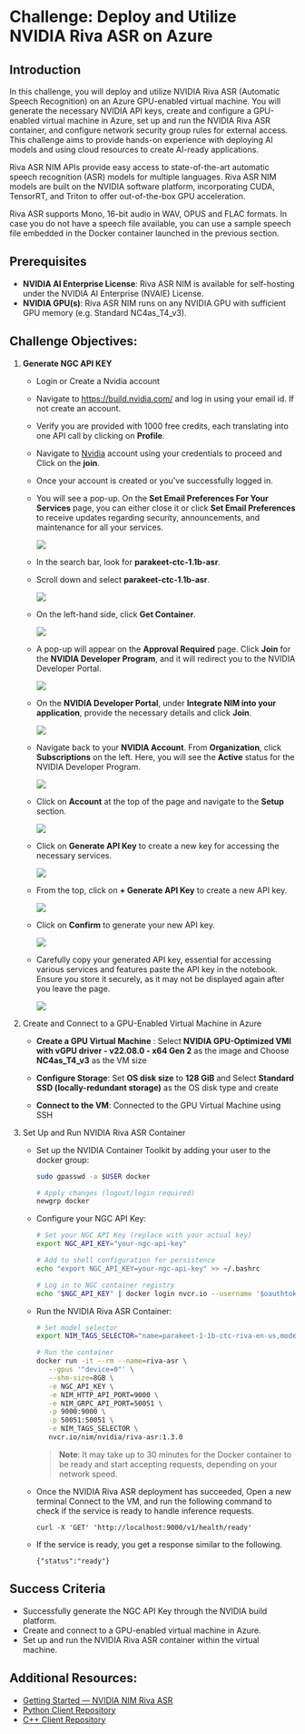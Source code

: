 # Challenge: Deploy and Utilize NVIDIA Riva ASR on Azure

## Introduction

In this challenge, you will deploy and utilize NVIDIA Riva ASR (Automatic Speech Recognition) on an Azure GPU-enabled virtual machine. You will generate the necessary NVIDIA API keys, create and configure a GPU-enabled virtual machine in Azure, set up and run the NVIDIA Riva ASR container, and configure network security group rules for external access. This challenge aims to provide hands-on experience with deploying AI models and using cloud resources to create AI-ready applications.

Riva ASR NIM APIs provide easy access to state-of-the-art automatic speech recognition (ASR) models for multiple languages. Riva ASR NIM models are built on the NVIDIA software platform, incorporating CUDA, TensorRT, and Triton to offer out-of-the-box GPU acceleration.

Riva ASR supports Mono, 16-bit audio in WAV, OPUS and FLAC formats. In case you do not have a speech file available, you can use a sample speech file embedded in the Docker container launched in the previous section.

## Prerequisites

- **NVIDIA AI Enterprise License**: Riva ASR NIM is available for self-hosting under the NVIDIA AI Enterprise (NVAIE) License.
- **NVIDIA GPU(s)**: Riva ASR NIM runs on any NVIDIA GPU with sufficient GPU memory (e.g. Standard NC4as_T4_v3).

## Challenge Objectives:

1. **Generate NGC API KEY**

   - Login or Create a Nvidia account 

   - Navigate to https://build.nvidia.com/ and log in using your email id. If not create an account.

   - Verify you are provided with 1000 free credits, each translating into one API call by clicking on **Profile**. 
   
   -  Navigate to [Nvidia](https://ngc.nvidia.com/signin) account using your credentials to proceed and Click on the **join**.
    
   - Once your account is created or you've successfully logged in.

   - You will see a pop-up. On the **Set Email Preferences For Your Services** page, you can either close it or click **Set Email Preferences** to receive updates regarding security, announcements, and maintenance for all your services.

      ![](../../media/nv8.png)

   - In the search bar, look for **parakeet-ctc-1.1b-asr**.

   - Scroll down and select **parakeet-ctc-1.1b-asr**. 

      ![](../../media/nv6.png)

   - On the left-hand side, click **Get Container**.

      ![](../../media/nv5.png)

   - A pop-up will appear on the **Approval Required** page. Click **Join** for the **NVIDIA Developer Program**, and it will redirect you to the NVIDIA Developer Portal.

      ![](../../media/nv4.png)

   - On the **NVIDIA Developer Portal**, under **Integrate NIM into your application**, provide the necessary details and click **Join**.

      ![](../../media/nv3.png)

   - Navigate back to your **NVIDIA Account**. From **Organization**, click **Subscriptions** on the left. Here, you will see the **Active** status for the NVIDIA Developer Program.

      ![](../../media/nv2.png)

   - Click on **Account** at the top of the page and navigate to the **Setup** section.

      ![](../../media/nvidia4.png)

   - Click on **Generate API Key** to create a new key for accessing the necessary services.

      ![](../../media/nvidia5.png)

   - From the top, click on **+ Generate API Key** to create a new API key.

      ![](../../media/nvidia8.png)

   - Click on **Confirm** to generate your new API key.

      ![](../../media/nvidia9.png)

   - Carefully copy your generated API key, essential for accessing various services and features paste the API key in the notebook. Ensure you store it securely, as it may not be displayed again after you leave the page.

      ![](../../media/nvidia7.png)

2. Create and Connect to a GPU-Enabled Virtual Machine in Azure

   - **Create a GPU Virtual Machine** : Select **NVIDIA GPU-Optimized VMI with vGPU driver - v22.08.0 - x64 Gen 2** as the image and Choose **NC4as_T4_v3** as the VM size

   - **Configure Storage**: Set **OS disk size** to **128 GiB** and Select **Standard SSD (locally-redundant storage)** as the OS disk type and create

   - **Connect to the VM**: Connected to the GPU Virtual Machine using SSH

3. Set Up and Run NVIDIA Riva ASR Container

   - Set up the NVIDIA Container Toolkit by adding your user to the docker group:
      
      ```bash
      sudo gpasswd -a $USER docker
      
      # Apply changes (logout/login required)
      newgrp docker
      ```

   - Configure your NGC API Key:

      ```bash
      # Set your NGC API Key (replace with your actual key)
      export NGC_API_KEY="your-ngc-api-key"

      # Add to shell configuration for persistence
      echo "export NGC_API_KEY=your-ngc-api-key" >> ~/.bashrc

      # Log in to NGC container registry
      echo "$NGC_API_KEY" | docker login nvcr.io --username '$oauthtoken' --password-stdin
      ```

   - Run the NVIDIA Riva ASR Container:
      
      ```bash
      # Set model selector
      export NIM_TAGS_SELECTOR="name=parakeet-1-1b-ctc-riva-en-us,mode=all"

      # Run the container
      docker run -it --rm --name=riva-asr \
         --gpus '"device=0"' \
         --shm-size=8GB \
         -e NGC_API_KEY \
         -e NIM_HTTP_API_PORT=9000 \
         -e NIM_GRPC_API_PORT=50051 \
         -p 9000:9000 \
         -p 50051:50051 \
         -e NIM_TAGS_SELECTOR \
         nvcr.io/nim/nvidia/riva-asr:1.3.0
      ```

      > **Note**: It may take up to 30 minutes for the Docker container to be ready and start accepting requests, depending on your network speed.

   - Once the NVIDIA Riva ASR deployment has succeeded, Open a new terminal Connect to the VM, and run the following command to check if the service is ready to handle inference requests.

     ```
     curl -X 'GET' 'http://localhost:9000/v1/health/ready'
     ```

   - If the service is ready, you get a response similar to the following.

     ```
     {"status":"ready"}
     ```

## Success Criteria

- Successfully generate the NGC API Key through the NVIDIA build platform.
- Create and connect to a GPU-enabled virtual machine in Azure.
- Set up and run the NVIDIA Riva ASR container within the virtual machine.

## Additional Resources:

- [Getting Started — NVIDIA NIM Riva ASR](https://docs.nvidia.com/nim/riva/asr/latest/getting-started.html)
- [Python Client Repository](https://github.com/nvidia-riva/python-clients.git)
- [C++ Client Repository](https://github.com/nvidia-riva/cpp-clients.git)
